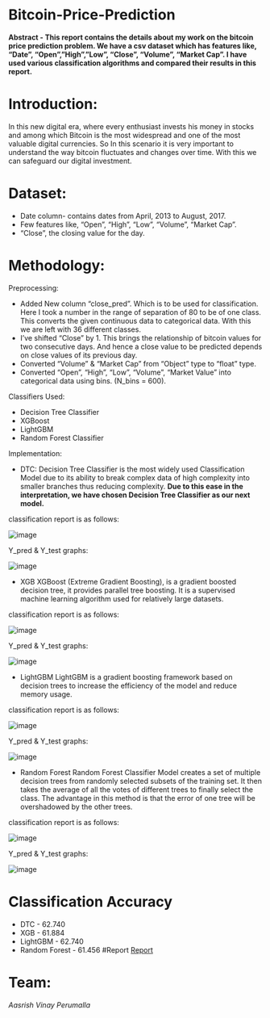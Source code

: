 # Bitcoin-Price-Prediction
**Abstract - This report contains the details about my work on the bitcoin price prediction problem. We have a csv dataset which has features like, “Date”, “Open”,”High”,”Low”, “Close”, “Volume”, “Market Cap”. I have used various classification algorithms and compared their results in this report.**

# Introduction:
In this new digital era, where every enthusiast invests his money in stocks and among which Bitcoin is the most widespread and one of the most valuable digital currencies. So In this scenario it is very important to understand the way bitcoin fluctuates and changes over time. With this we can safeguard our digital investment.

# Dataset:
- Date column- contains dates from April, 2013 to August, 2017.
- Few features like, “Open”, “High”, “Low”, “Volume”, “Market Cap”.
- “Close”, the closing value for the day.
# Methodology:

Preprocessing:
- Added New column “close_pred”. Which is to be used for classification. Here I took a number in the range of separation of 80 to be of one class. This converts the given continuous data to categorical data. With this we are left with 36 different classes.
- I’ve shifted “Close” by 1. This brings the relationship of bitcoin values for two consecutive days. And hence a close value to be predicted depends on close values
of its previous day.
- Converted “Volume” & “Market Cap” from “Object” type to “float” type.
- Converted “Open”, “High”, “Low”, “Volume”, “Market Value” into categorical data using bins. (N_bins = 600).

Classifiers Used:
- Decision Tree Classifier
- XGBoost
- LightGBM
- Random Forest Classifier

Implementation: 
- DTC: 
Decision Tree Classifier is the most widely used Classification Model due to its ability to break complex data of high complexity into smaller branches thus reducing complexity. 
**Due to this ease in the interpretation, we have chosen Decision Tree Classifier as our next model.**

classification report is as follows:

![image](https://user-images.githubusercontent.com/76608418/178116468-56287d7f-2617-4d06-8160-9b6868ca6a38.png)

Y_pred & Y_test graphs: 

![image](https://user-images.githubusercontent.com/76608418/178116512-9e9123d6-2e60-47e3-9d16-f11d097c11c5.png)

- XGB 
XGBoost (Extreme Gradient Boosting), is a gradient boosted decision tree, it provides parallel tree boosting. It is a supervised machine learning algorithm used for relatively large datasets.

classification report is as follows:

![image](https://user-images.githubusercontent.com/76608418/178116542-5044c63a-91d5-4891-9a3a-b371fb9a8c17.png)

Y_pred & Y_test graphs: 

![image](https://user-images.githubusercontent.com/76608418/178116564-33ae98a0-75b7-444b-a471-f36dfa083cea.png)

- LightGBM 
LightGBM is a gradient boosting framework based on decision trees to increase the efficiency of the model and reduce memory usage. 

classification report is as follows:

![image](https://user-images.githubusercontent.com/76608418/178116580-51f04f42-cf2c-4c70-8d72-0f02e4ab2757.png)

Y_pred & Y_test graphs: 

![image](https://user-images.githubusercontent.com/76608418/178116593-eb4fbec0-8923-4eaf-a614-6d0b1d634f27.png)


- Random Forest 
Random Forest Classifier Model creates a set of multiple decision trees from randomly selected subsets of the training set. It then takes the average of all the votes of different trees to finally select the class. The advantage in this method is that the error of one tree will be overshadowed by the other trees. 

classification report is as follows:

![image](https://user-images.githubusercontent.com/76608418/178116636-ab00d421-4575-45b5-a76d-d5d958ef18f5.png)

Y_pred & Y_test graphs: 

![image](https://user-images.githubusercontent.com/76608418/178116647-24c2f88e-e1d9-4e9b-9fbc-d89355c03188.png)

# Classification Accuracy
- DTC              - 62.740
- XGB              - 61.884
- LightGBM         - 62.740
- Random Forest    - 61.456
#Report
[Report](https://drive.google.com/file/d/1iniU5i7SZzPyzwUiQBuenx9PMATa0dh9/view?usp=sharing)
# Team:
_Aasrish Vinay Perumalla_
